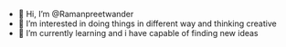 - 👋 Hi, I’m @Ramanpreetwander
- 👀 I’m interested in doing things in different way and thinking creative
- 🌱 I’m currently learning and i have capable of finding new ideas 
